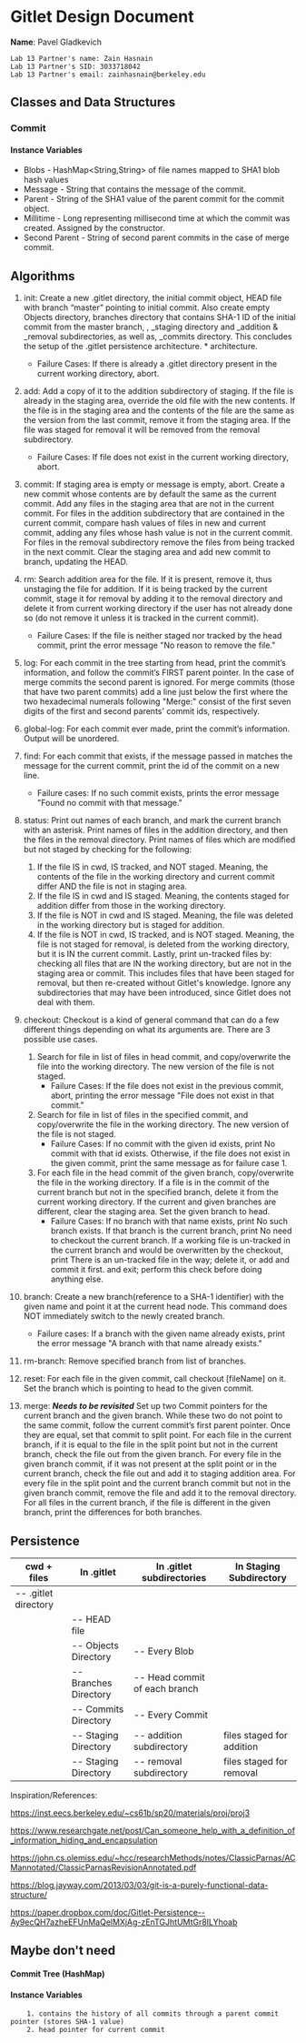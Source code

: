# Gitlet Design Document

**Name**: Pavel Gladkevich

    Lab 13 Partner's name: Zain Hasnain
    Lab 13 Partner's SID: 3033718042
    Lab 13 Partner's email: zainhasnain@berkeley.edu
    
## Classes and Data Structures
### Commit
#### Instance Variables
   * Blobs - HashMap<String,String> of file names mapped to SHA1 blob hash values
   * Message - String that contains the message of the commit.
   * Parent - String of the SHA1 value of the parent commit for the commit object. 
   * Millitime - Long representing millisecond time at which the commit was created. Assigned by the constructor.
   * Second Parent - String of second parent commits in the case of merge commit.

## Algorithms
   1. init: Create a new .gitlet directory, the initial commit object, HEAD file with branch “master” pointing to 
   initial commit. Also create empty Objects directory, branches directory that contains SHA-1 ID of the initial 
   commit from the master branch, , _staging directory and _addition & _removal subdirectories, as well as, _commits 
   directory. This concludes the setup of the .gitlet persistence architecture.                                                                                                                                                                                                                                                             *  architecture. 
       * Failure Cases: If there is already a .gitlet directory present in the current working directory, abort.
      
   2. add: Add a copy of it to the addition 
   subdirectory of staging. If the file is already in the staging area, override the old file with the new contents. If
   the file is in the staging area and the contents of the file are the same as the version from the last commit, 
   remove it from the staging area. If the file was staged for removal it will be removed from the removal subdirectory.
       * Failure Cases: If file does not exist in the current working directory, abort.
       
   3. commit: If staging area is empty or message is empty, abort. Create a new commit whose contents are by default 
   the same as the current commit. Add any files in the staging area that are not in the current commit. For files in 
   the addition subdirectory that are contained in the current commit, compare hash values of files in new and current 
   commit, adding any files whose hash value is not in the current commit. For files in the removal subdirectory remove
    the files from being tracked in the next commit. Clear the staging area and add new commit to branch, updating 
    the HEAD.
   
   4. rm: Search addition area for the file. If it is present, remove it, thus unstaging the file for addition. 
   If it is being tracked by the current commit, stage it for removal by adding it to the removal directory and 
   delete it from current working directory if the user has not already done so (do not remove it unless it is 
   tracked in the current commit).
      * Failure Cases: If the file is neither staged nor tracked by the head commit, print the error message "No reason 
      to remove the file."
   
   5. log: For each commit in the tree starting from head, print the commit’s information, and follow the 
   commit’s FIRST parent pointer. In the case of merge commits the second parent is ignored. For merge commits 
   (those that have two parent commits) add a line just below the first where the two hexadecimal numerals following 
   "Merge:" consist of the first seven digits of the first and second parents' commit ids, respectively.
   
   6. global-log: For each commit ever made, print the commit’s information. Output will be unordered.
   
   7. find: For each commit that exists, if the message passed in matches the message for the current commit, print the
    id of the commit on a new line.
        * Failure cases: If no such commit exists, prints the error message "Found no commit with that message."
   
   8. status: Print out names of each branch, and mark the current branch with an asterisk. Print names of files in 
   the addition directory, and then the files in the removal directory. Print names of files which are modified but not
   staged by checking for the following: 
       1. If the file IS in cwd, IS tracked, and NOT staged. Meaning, the contents of the file in the working directory 
       and current commit differ AND the file is not in staging area.
       2. If the file IS in cwd and IS staged. Meaning, the contents staged for addition differ from those in the 
       working directory. 
       3. If the file is NOT in cwd and IS staged. Meaning, the file was deleted in the working directory but is staged
        for addition.  
       4. If the file is NOT in cwd, IS tracked, and is NOT staged. Meaning, the file is not staged for removal, is 
       deleted from the working directory, but it is IN the current commit.
   Lastly, print un-tracked files by: checking all files that are IN the working directory, but are not in the staging 
   area or commit. This includes files that have been staged for removal, but then re-created without Gitlet's 
   knowledge. Ignore any subdirectories that may have been introduced, since Gitlet does not deal with them.
   
   9. checkout: Checkout is a kind of general command that can do a few different things depending on what its 
   arguments are. There are 3 possible use cases.
       1. Search for file in list of files in head commit, and copy/overwrite the file into the working directory.
       The new version of the file is not staged.
           * Failure Cases: If the file does not exist in the previous commit, abort, printing the error message 
               "File does not exist in that commit." 
       2. Search for file in list of files in the specified commit, and copy/overwrite the file in the 
       working directory. The new version of the file is not staged.
           * Failure Cases: If no commit with the given id exists, print No commit with that id exists. Otherwise, if 
           the file does not exist in the given commit, print the same message as for failure case 1.        
       3. For each file in the head commit of the given branch, copy/overwrite the file in the working directory. 
       If a file is in the commit of the current branch but not in the specified branch, delete it from the 
       current working directory. If the current and given branches are different, clear the staging area. Set the given 
       branch to head.
           * Failure Cases: If no branch with that name exists, print No such branch exists. 
           If that branch is the current branch, print No need to checkout the current branch. If a working file is 
           un-tracked in the current branch and would be overwritten by the checkout, print There is an un-tracked file 
           in the way; delete it, or add and commit it first. and exit; perform this check before doing anything else.
   
   10. branch: Create a new branch(reference to a SHA-1 identifier) with the given name and point it at the current 
   head node. This command does NOT immediately switch to the newly created branch.
       * Failure cases: If a branch with the given name already exists, print the error message "A branch with that 
       name already exists."
   
   11. rm-branch: Remove specified branch from list of branches.
   
   12. reset: For each file in the given commit, call checkout [fileName] on it. Set the branch which is pointing to head to the given commit.
   
   13. merge: ***Needs to be revisited*** Set up two Commit pointers for the current branch and the given branch. While these two do not point to the same commit, follow the current commit’s first parent pointer. Once they are equal, set that commit to split point. For each file in the current branch, if it is equal to the file in the split point but not in the current branch, check the file out from the given branch. For every file in the given branch commit, if it was not present at the split point or in the current branch, check the file out and add it to staging addition area. For every file in the split point and the current branch commit but not in the given branch commit, remove the file and add it to the removal directory. For all files in the current branch, if the file is different in the given branch, print the differences for both branches. 

## Persistence
| cwd + files | In .gitlet | In .gitlet subdirectories | In Staging Subdirectory |
| --------- | ---------- | ---------- | ---------- |
| -- .gitlet directory | 
| | -- HEAD file |
| | -- Objects Directory | -- Every Blob |
| | -- Branches Directory | -- Head commit of each branch |
| | -- Commits Directory | -- Every Commit |
| | -- Staging Directory | -- addition subdirectory | files staged for addition |
| | -- Staging Directory | -- removal subdirectory | files staged for removal |

Inspiration/References: 

https://inst.eecs.berkeley.edu/~cs61b/sp20/materials/proj/proj3

https://www.researchgate.net/post/Can_someone_help_with_a_definition_of_information_hiding_and_encapsulation

https://john.cs.olemiss.edu/~hcc/researchMethods/notes/ClassicParnas/ACMannotated/ClassicParnasRevisionAnnotated.pdf

https://blog.jayway.com/2013/03/03/git-is-a-purely-functional-data-structure/

https://paper.dropbox.com/doc/Gitlet-Persistence--Ay9ecQH7azheEFUnMaQelMXjAg-zEnTGJhtUMtGr8ILYhoab


## Maybe don't need 
#### Commit Tree (HashMap)
#### Instance Variables
        1. contains the history of all commits through a parent commit pointer (stores SHA-1 value)
        2. head pointer for current commit